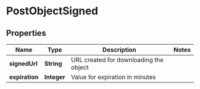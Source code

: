
# PostObjectSigned

## Properties
Name | Type | Description | Notes
------------ | ------------- | ------------- | -------------
**signedUrl** | **String** | URL created for downloading the object | 
**expiration** | **Integer** | Value for expiration in minutes | 



